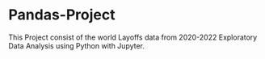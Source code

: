 # Pandas-Project
This Project consist of the world Layoffs data from 2020-2022 Exploratory Data Analysis using Python with Jupyter. 
